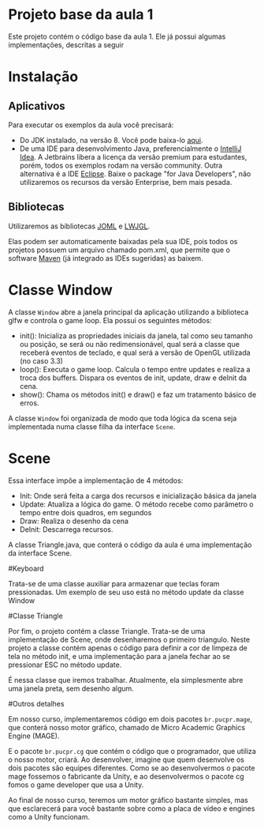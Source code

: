 # Projeto base da aula 1


Este projeto contém o código base da aula 1. Ele já possui algumas implementações, descritas a seguir
 
# Instalação

## Aplicativos

Para executar os exemplos da aula você precisará:
 - Do JDK instalado, na versão 8. Você pode baixa-lo [aqui](http://www.oracle.com/technetwork/java/javase/downloads/index.html).
 - De uma IDE para desenvolvimento Java, preferencialmente o [IntelliJ Idea](https://www.jetbrains.com/idea/?fromMenu). 
 A Jetbrains libera a licença da versão premium para estudantes, porém, todos os exemplos rodam na versão community. 
 Outra alternativa é a IDE [Eclipse](https://www.eclipse.org/downloads/eclipse-packages/). Baixe o package 
 "for Java Developers", não utilizaremos os recursos da versão Enterprise, bem mais pesada.
 
 ## Bibliotecas

Utilizaremos as bibliotecas  [JOML](https://github.com/JOML-CI/JOML) e [LWJGL](https://www.lwjgl.org/). 

Elas podem ser automaticamente baixadas pela sua IDE, pois todos os projetos possuem um arquivo chamado pom.xml, que 
permite que o software [Maven](https://maven.apache.org/) (já integrado as IDEs sugeridas) as baixem.

 # Classe Window
  
A classe `Window` abre a janela principal da aplicação utilizando a biblioteca glfw e controla o game loop. Ela possui 
os seguintes métodos:
- init(): Inicializa as propriedades iniciais da janela, tal como seu tamanho ou posição, se será ou não 
redimensionável, qual será a classe que receberá eventos de teclado, e qual será a versão de OpenGL utilizada 
(no caso 3.3)
- loop(): Executa o game loop. Calcula o tempo entre updates e realiza a troca dos buffers. Dispara os eventos de init, 
 update, draw e deInit da cena.
- show(): Chama os métodos init() e draw() e faz um tratamento básico de erros.

A classe `Window` foi organizada de modo que toda lógica da scena seja implementada numa classe filha da interface 
`Scene`.

# Scene

Essa interface impõe a implementação de 4 métodos:

- Init: Onde será feita a carga dos recursos e inicialização básica da janela
- Update: Atualiza a lógica do game. O método recebe como parâmetro o tempo entre dois quadros, em segundos
- Draw: Realiza o desenho da cena
- DeInit: Descarrega recursos.

A classe Triangle.java, que conterá o código da aula é uma implementação da interface Scene.

#Keyboard

Trata-se de uma classe auxiliar para armazenar que teclas foram pressionadas. Um exemplo de seu uso está no método 
update da classe Window

#Classe Triangle

Por fim, o projeto contém a classe Triangle. Trata-se de uma implementação de Scene, onde desenharemos o primeiro 
triangulo. Neste projeto a classe contém apenas o código para definir a cor de limpeza de tela no método init, e uma
implementação para a janela fechar ao se pressionar ESC no método update. 

É nessa classe que iremos trabalhar. Atualmente, ela simplesmente abre uma janela preta, sem desenho algum.

#Outros detalhes

Em nosso curso, implementaremos código em dois pacotes `br.pucpr.mage`, que conterá nosso motor gráfico, chamado de 
Micro Academic Graphics Engine (MAGE). 

E o pacote `br.pucpr.cg` que contém o código que o programador, que utiliza o nosso motor, criará. Ao desenvolver, 
imagine que quem desenvolve os dois pacotes são equipes diferentes. Como se ao desenvolvermos o pacote mage fossemos
o fabricante da Unity, e ao desenvolvermos o pacote cg fomos o game developer que usa a Unity.

Ao final de nosso curso, teremos um motor gráfico bastante simples, mas que esclarecerá para você bastante sobre como
a placa de vídeo e engines como a Unity funcionam.